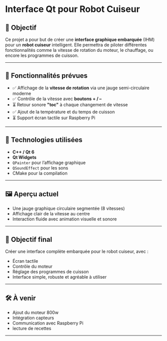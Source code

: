 # Interface Qt pour Robot Cuiseur

## 🎯 Objectif

Ce projet a pour but de créer une **interface graphique embarquée** (IHM) pour un **robot cuiseur** intelligent. Elle permettra de piloter différentes fonctionnalités comme la vitesse de rotation du moteur, le chauffage, ou encore les programmes de cuisson.

---

## 🧩 Fonctionnalités prévues

- ✅ Affichage de la **vitesse de rotation** via une jauge semi-circulaire moderne
- ✅ Contrôle de la vitesse avec **boutons + / –**
- ⏳ Retour sonore **"toc"** à chaque changement de vitesse
- ✅ Ajout de la température et du temps de cuisson
- ⏳ Support écran tactile sur Raspberry Pi

---

## 🔧 Technologies utilisées

- **C++ / Qt 6**
- **Qt Widgets**
- `QPainter` pour l’affichage graphique
- `QSoundEffect` pour les sons
- CMake pour la compilation

---

## 🖼️ Aperçu actuel

- Une jauge graphique circulaire segmentée (8 vitesses)
- Affichage clair de la vitesse au centre
- Interaction fluide avec animation visuelle et sonore

---

## 🚀 Objectif final

Créer une interface complète embarquée pour le robot cuiseur, avec :
- Écran tactile
- Contrôle du moteur
- Réglage des programmes de cuisson
- Interface simple, robuste et agréable à utiliser

---

## 🛠️ À venir
- Ajout du moteur 800w
- Intégration capteurs 
- Communication avec Raspberry Pi
- lecture de recettes

---

